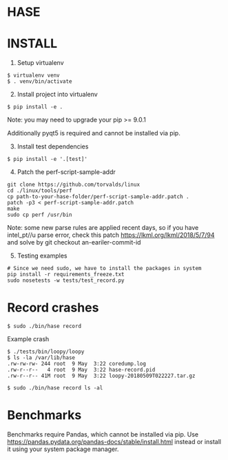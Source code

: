 # HASE

# INSTALL

1. Setup virtualenv

```console
$ virtualenv venv
$ . venv/bin/activate
```

2. Install project into virtualenv

```console
$ pip install -e .
```

Note: you may need to upgrade your pip >= 9.0.1

Additionally pyqt5 is required and cannot be installed via pip. 

3. Install test dependencies

```console
$ pip install -e '.[test]'
```

4. Patch the perf-script-sample-addr

```console
git clone https://github.com/torvalds/linux
cd ./linux/tools/perf
cp path-to-your-hase-folder/perf-script-sample-addr.patch .
patch -p3 < perf-script-sample-addr.patch
make
sudo cp perf /usr/bin
```

Note: some new parse rules are applied recent days, so if you have intel_pt//u parse error, check this patch https://lkml.org/lkml/2018/5/7/94 and solve by git checkout an-eariler-commit-id


5. Testing examples


```console
# Since we need sudo, we have to install the packages in system
pip install -r requirements_freeze.txt
sudo nosetests -w tests/test_record.py
```

# Record crashes

```console
$ sudo ./bin/hase record
```

Example crash

```console
$ ./tests/bin/loopy/loopy
$ ls -la /var/lib/hase
.rw-rw-rw- 244 root  9 May  3:22 coredump.log
.rw-r--r--   4 root  9 May  3:22 hase-record.pid
.rw-r--r-- 41M root  9 May  3:22 loopy-20180509T022227.tar.gz
```

```console
$ sudo ./bin/hase record ls -al
```

# Benchmarks

Benchmarks require Pandas, which cannot be installed via pip.
Use https://pandas.pydata.org/pandas-docs/stable/install.html instead or install
it using your system package manager.
